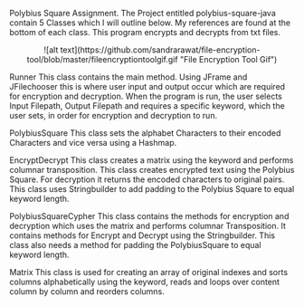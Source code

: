 
Polybius Square Assignment.
The Project entitled polybius-square-java contain 5 Classes which I will outline below.
My references are found at the bottom of each class. This program encrypts and decrypts from txt files.
<p align="center">
	![alt text](https://github.com/sandrarawat/file-encryption-tool/blob/master/fileencryptiontoolgif.gif "File Encryption Tool Gif")
</p>


Runner 
	This class contains the main method. Using JFrame and JFilechooser this is where user input and output occur which are required for encryption and decryption.  When the program is run, the user selects Input Filepath, Output Filepath and requires a specific keyword, which the user sets, in order for encryption and decryption to run.


PolybiusSquare
	This class sets the alphabet Characters to their encoded Characters and vice versa using a Hashmap.

EncryptDecrypt
	This class creates a matrix using the  keyword and performs columnar transposition. This class creates encrypted text using the Polybius Square. For decryption it returns the encoded characters to original pairs. This class uses Stringbuilder to add padding to the Polybius Square to equal keyword length.


PolybiusSquareCypher
	This class contains the methods for encryption and decryption which uses the matrix and performs columnar Transposition. It contains methods for Encrypt and Decrypt using the Stringbuilder. This class also needs a method for padding the PolybiusSquare to equal keyword length. 


Matrix 
	This class is used for creating an array of original indexes and sorts columns alphabetically using the keyword, reads and loops over content column by column and reorders columns.
  
